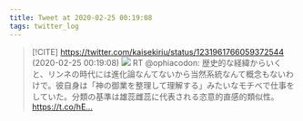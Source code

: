 ```yaml
---
title: Tweet at 2020-02-25 00:19:08
tags: twitter_log
---
```


> [!CITE] https://twitter.com/kaisekiriu/status/1231961766059372544 (2020-02-25 00:19:08)
> ![](https://twitter.com/kaisekiriu/status/1231961766059372544)
> RT @ophiacodon: 歴史的な経緯からいくと、リンネの時代には進化論なんてないから当然系統なんて概念もないわけで。彼自身は「神の御業を整理して理解する」みたいなモチベで仕事をしていた。分類の基準は雄蕊雌蕊に代表される恣意的直感的類似性。 https://t.co/hE…
